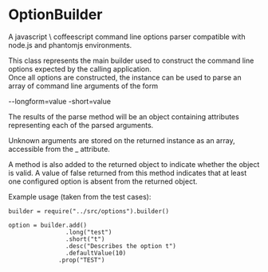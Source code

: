 OptionBuilder
=============

A javascript \ coffeescript command line options parser compatible with node.js and phantomjs environments.

This class represents the main builder used to construct the command line options expected by the calling application.  
Once all options are constructed, the instance can be used to parse an array of command line arguments of the form 

--longform=value -short=value
     
The results of the parse method will be an object containing attributes representing each of the parsed arguments.

Unknown arguments are stored on the returned instance as an array, accessible from the _ attribute.

A method is also added to the returned object to indicate whether the object is valid. A value of false returned 
from this method indicates that at least one configured option is absent from the returned object.


Example usage (taken from the test cases):

    builder = require("../src/options").builder()

    option = builder.add()
                    .long("test")
                    .short("t")
                    .desc("Describes the option t")
                    .defaultValue(10)
                  .prop("TEST")
